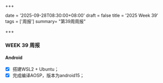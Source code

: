 +++

date = '2025-09-28T08:30:00+08:00'
draft = false
title = '2025 Week 39'
tags = ['周报']
summary= "第39周周报"

+++

### WEEK 39 周报

#### Android

- [x] 搭建WSL2 + Ubuntu；
- [x] 完成编译AOSP，版本为android15；
